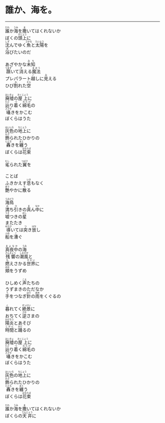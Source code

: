 # 誰か、海を。
---
<lyric>
<ruby>誰<rt>だれ</rt></ruby>か<ruby>海<rt>うみ</rt></ruby>を<ruby>撒<rt>ま</rt></ruby>いてはくれないか<br/>
ぼくの<ruby>頭上<rt>ずじょう</rt></ruby>に<br/>
<ruby>沈<rt>しず</rt></ruby>んでゆく<ruby>魚<rt>さかな</rt></ruby>と<ruby>太陽<rt>たいよう</rt></ruby>を<br/>
<ruby>浴<rt>あ</rt></ruby>びたいのだ<br/>
<br/>
あざやかな<ruby>未知<rt>みち</rt></ruby><br/>
<ruby>躓<rt>つまず</rt></ruby>いて<ruby>消<rt>き</rt></ruby>える<ruby>魔法<rt>まほう</rt></ruby><br/>
プレパラート<ruby>越<rt>ご</rt></ruby>しに<ruby>見<rt>み</rt></ruby>える<br/>
ひび<ruby>割<rt>わ</rt></ruby>れた<ruby>空<rt>そら</rt></ruby><br/>
<br/>
<ruby>廃墟<rt>はいきょ</rt></ruby>の<ruby>屋上<rt>おくじょう</rt></ruby>に<br/>
<ruby>辿<rt>たど</rt></ruby>り<ruby>着<rt>つ</rt></ruby>く<ruby>綿毛<rt>わたげ</rt></ruby>の<br/>
<ruby>囁<rt>ささや</rt></ruby>きをかこむ<br/>
ぼくらはうた<br/>
<br/>
<ruby>灰色<rt>はいいろ</rt></ruby>の<ruby>地上<rt>ちじょう</rt></ruby>に<br/>
<ruby>飾<rt>かざ</rt></ruby>られたひかりの<br/>
<ruby>轟<rt>とどろ</rt></ruby>きを<ruby>纏<rt>まと</rt></ruby>う<br/>
ぼくらは<ruby>花束<rt>はなたば</rt></ruby><br/>
<br/>
<ruby>毟<rt>むし</rt></ruby>られた<ruby>翼<rt>つばさ</rt></ruby>を<br/>
<br/>
ことば<br/>
ふきかえす<ruby>息<rt>いき</rt></ruby>もなく<br/>
<ruby>艶<rt>あで</rt></ruby>やかに<ruby>散<rt>ち</rt></ruby>る<br/>
<br/>
<ruby>海鳥<rt>うみどり</rt></ruby><br/>
<ruby>満<rt>み</rt></ruby>ち<ruby>引<rt>ひ</rt></ruby>きの<ruby>真<rt>ま</rt></ruby>ん<ruby>中<rt>なか</rt></ruby>に<br/>
<ruby>嘘<rt>うそ</rt></ruby>つきの<ruby>星<rt>ほし</rt></ruby><br/>
またたき<br/>
<ruby>導<rt>みちび</rt></ruby>いては<ruby>突<rt>つ</rt></ruby>き<ruby>放<rt>はな</rt></ruby>し<br/>
<ruby>船<rt>ふね</rt></ruby>を<ruby>漕<rt>こ</rt></ruby>ぐ<br/>
<br/>
<ruby>真夜中<rt>まよなか</rt></ruby>の<ruby>海<rt>うみ</rt></ruby><br/>
<ruby>残響<rt>ざんきょう</rt></ruby>の<ruby>潮風<rt>しおかぜ</rt></ruby>と<br/>
<ruby>燃<rt>も</rt></ruby>えさかる<ruby>世界<rt>せかい</rt></ruby>に<br/>
<ruby>頬<rt>ほお</rt></ruby>をうずめ<br/>
<br/>
ひしめく<ruby>声<rt>こえ</rt></ruby>たちの<br/>
うずまきのただなか<br/>
<ruby>手<rt>て</rt></ruby>をつなぎ<ruby>針<rt>はり</rt></ruby>の<ruby>雨<rt>あめ</rt></ruby>をくぐるの<br/>
<br/>
<ruby>暮<rt>く</rt></ruby>れてく<ruby>絶景<rt>ぜっけい</rt></ruby>に<br/>
おちてく<ruby>逆<rt>さか</rt></ruby>さまの<br/>
<ruby>陽炎<rt>かげろう</rt></ruby>とあそび<br/>
<ruby>時間<rt>じかん</rt></ruby>と<ruby>踊<rt>おど</rt></ruby>るの<br/>
<br/>
<ruby>廃墟<rt>はいきょ</rt></ruby>の<ruby>屋上<rt>おくじょう</rt></ruby>に<br/>
<ruby>辿<rt>たど</rt></ruby>り<ruby>着<rt>つ</rt></ruby>く<ruby>綿毛<rt>わたげ</rt></ruby>の<br/>
<ruby>囁<rt>ささや</rt></ruby>きをかこむ<br/>
ぼくらはうた<br/>
<br/>
<ruby>灰色<rt>はいいろ</rt></ruby>の<ruby>地上<rt>ちじょう</rt></ruby>に<br/>
<ruby>飾<rt>かざ</rt></ruby>られたひかりの<br/>
<ruby>轟<rt>とどろ</rt></ruby>きを<ruby>纏<rt>まと</rt></ruby>う<br/>
ぼくらは<ruby>花束<rt>はなたば</rt></ruby><br/>
<br/>
<ruby>誰<rt>だれ</rt></ruby>か<ruby>海<rt>うみ</rt></ruby>を<ruby>撒<rt>ま</rt></ruby>いてはくれないか<br/>
ぼくらの<ruby>天井<rt>てんじょう</rt></ruby>に<br/>
</lyric>
